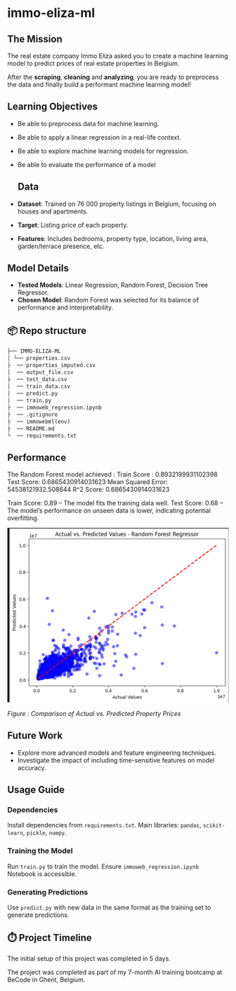 # immo-eliza-ml

## The Mission

The real estate company Immo Eliza asked you to create a machine learning model to predict prices of real estate properties in Belgium.

After the **scraping**, **cleaning** and **analyzing**, you are ready to preprocess the data and finally build a performant machine learning model!


## Learning Objectives

- Be able to preprocess data for machine learning.
- Be able to apply a linear regression in a real-life context.
- Be able to explore machine learning models for regression.
- Be able to evaluate the performance of a model


  ## Data

- **Dataset**: Trained on 76 000 property listings in Belgium, focusing on houses and apartments.
- **Target**: Listing price of each property.
- **Features**: Includes bedrooms, property type, location, living area, garden/terrace presence, etc.


## Model Details

- **Tested Models**: Linear Regression, Random Forest, Decision Tree Regressor.
- **Chosen Model**: Random Forest was selected for its balance of performance and interpretability.


## 📦 Repo structure
```.
├── IMMO-ELIZA-ML
│ └── properties.csv
├  ── properties_imputed.csv  
│  ── output_file.csv
├  ── test_data.csv
│  ── train_data.csv
│  ── predict.py
│  ── train.py
├  ── immoweb_regression.ipynb
├  ── .gitignore
├  ── immowebml(env)
├  ── README.md
└  ── requirements.txt 
```



## Performance

The Random Forest model achieved :
Train Score : 0.8932199931102398
Test Score: 0.6865430914031623
Mean Squared Error: 54538121932.508644
R^2 Score: 0.6865430914031623

Train Score: 0.89 – The model fits the training data well.
Test Score: 0.68 – The model’s performance on unseen data is lower, indicating potential overfitting.


![Actual vs. Predicted Values](random_forest.png)


_Figure : Comparison of Actual vs. Predicted Property Prices_


## Future Work

- Explore more advanced models and feature engineering techniques.
- Investigate the impact of including time-sensitive features on model accuracy.



## Usage Guide

### Dependencies

Install dependencies from `requirements.txt`. Main libraries: `pandas`, `scikit-learn`, `pickle`, `numpy`.

### Training the Model

Run `train.py` to train the model. Ensure `immoweb_regression.ipynb` Notebook  is accessible.

### Generating Predictions

Use `predict.py` with new data in the same format as the training set to generate predictions.



## ⏱️ Project Timeline
The initial setup of this project was completed in 5 days.

The project was completed as part of my 7-month AI training bootcamp at BeCode in Ghent, Belgium.